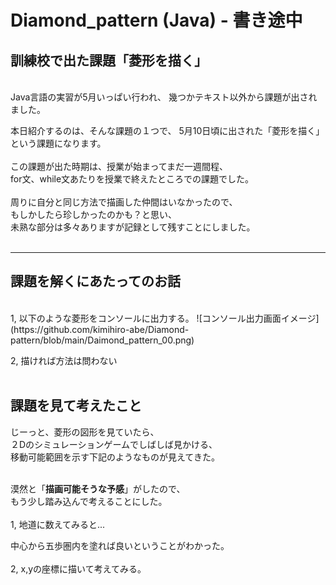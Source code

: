 # Diamond_pattern (Java) - 書き途中
## 訓練校で出た課題「菱形を描く」  
<br>
Java言語の実習が5月いっぱい行われ、  
幾つかテキスト以外から課題が出されました。  

本日紹介するのは、そんな課題の１つで、
5月10日頃に出された「菱形を描く」という課題になります。  
<br>
この課題が出た時期は、授業が始まってまだ一週間程、  
for文、while文あたりを授業で終えたところでの課題でした。  
<br>
周りに自分と同じ方法で描画した仲間はいなかったので、  
もしかしたら珍しかったのかも？と思い、  
未熟な部分は多々ありますが記録として残すことにしました。  
<br>
<hr>

## 課題を解くにあたってのお話  
<br>
1, 以下のような菱形をコンソールに出力する。  
![コンソール出力画面イメージ](https://github.com/kimihiro-abe/Diamond-pattern/blob/main/Daimond_pattern_00.png)


2, 描ければ方法は問わない  
<br>


## 課題を見て考えたこと  
じーっと、菱形の図形を見ていたら、  
２Dのシミュレーションゲームでしばしば見かける、  
移動可能範囲を示す下記のようなものが見えてきた。  
<br>


漠然と「**描画可能そうな予感**」がしたので、  
もう少し踏み込んで考えることにした。  
<br>
1, 地道に数えてみると...  

中心から五歩圏内を塗れば良いということがわかった。  
<br>
2, x,yの座標に描いて考えてみる。  
<br>


